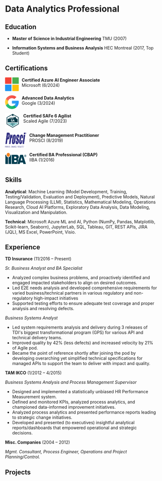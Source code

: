 # Data Analytics Professional

## Education
- **Master of Science in Industrial Engineering**
TMU (2007)

- **Information Systems and Business Analysis**
HEC Montreal (2017, Top Student)

## Certifications
<img align="left" width="45" height="45" src="assets/img/Microsoft-Logo.png" style="margin-right: 10px;"> **Certified Azure AI Engineer Associate**<br>
Microsoft (6/2024)
<br clear="left"/>

<img align="left" width="45" height="45" src="assets/img/Google-Logo.png" style="margin-right: 10px;"> **Advanced Data Analytics**<br>
Google (3/2024)
<br clear="left"/>

<img align="left" width="50" height="50" src="assets/img/SAFe-Badge.png" style="margin-right: 10px;"> **Certified SAFe 6 Agilist**<br>
Scaled Agile (7/2023)
<br clear="left"/>

<img align="left"  width="70" height="50" src="assets/img/Prosci-Logo.png" style="margin-right: 10px;"> **Change Management Practitioner**<br>
PROSCI (8/2019)
<br clear="left"/>

<img align="left"  width="70" height="50" src="assets/img/IIBA-Logo.png" style="margin-right: 10px;"> **Certified BA Professional (CBAP)**<br>
IIBA (1/2016)
<br clear="left"/>

## Skills
**Analytical**: Machine Learning (Model Development, Training, Testing/Validation, Evaluation and Deployment), Predictive Models, Natural Language Processing (LLM), Statistics, Mathematical Modeling, Operations Research, Cloud AI Platforms, Exploratory Data Analysis, Data Modeling, Visualization and Manipulation.

**Technical**: Microsoft Azure ML and AI, Python (NumPy, Pandas, Matplotlib, Scikit-learn, Seaborn), JupyterLab, SQL, Tableau, GIT, REST APIs, JIRA (JQL), MS Excel, PowerPoint, Visio.

## Experience
**TD Insurance** (11/2016 – Present)

*Sr. Business Analyst and BA Specialist*
- Analyzed complex business problems, and proactively identified and engaged impacted stakeholders to align on desired outcomes.
- Led E2E needs analysis and developed comprehensive requirements for varied business/technical partners in various regulatory and non-regulatory high-impact initiatives
- Supported testing efforts to ensure adequate test coverage and proper analysis and resolving defects.

*Business Systems Analyst*
- Led system requirements analysis and delivery during 3 releases of TDI's biggest transformational program (GPS) for various API and technical delivery teams.
- Improved quality by 42% (less defects) and increased velocity by 21% of Agile pod.
- Became the point of reference shortly after joining the pod by developing overarching yet simplified technical specifications for managed APIs to support the team to deliver with impact and quality.

**TAM IKCO** (1/2012 – 4/2015)

*Business Systems Analysis and Process Management Supervisor*
- Designed and implemented a statistically unbiased HR Performance Measurement system.
- Defined and monitored KPIs, analyzed process analytics, and championed data-informed improvement initiatives.
- Analyzed process analytics and presented performance reports leading to strategic change initiatives.
- Developed and presented (to executives) insightful analytical reports/dashboards that empowered operational and strategic decisions.

**Misc. Companies** (2004 – 2012)

*Mgmt. Consultant, Process Engineer, Operations and Project Planning/Control.*

## Projects

